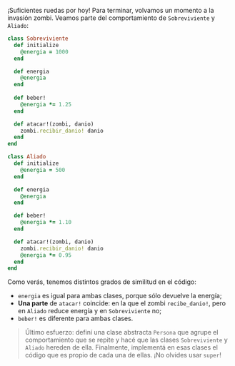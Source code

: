 ¡Suficientes ruedas por hoy! Para terminar, volvamos un momento a la invasión zombi. Veamos parte del comportamiento de `Sobreviviente` y `Aliado`:

```ruby
class Sobreviviente
  def initialize
    @energia = 1000
  end

  def energia
    @energia
  end
  
  def beber!
    @energia *= 1.25
  end

  def atacar!(zombi, danio)
    zombi.recibir_danio! danio
  end
end

class Aliado
  def initialize
    @energia = 500
  end

  def energia
    @energia
  end

  def beber!
    @energia *= 1.10
  end

  def atacar!(zombi, danio)
    zombi.recibir_danio! danio
    @energia *= 0.95
  end
end
```

Como verás, tenemos distintos grados de similitud en el código:

* `energia` es igual para ambas clases, porque sólo devuelve la energía;
* **Una parte** de `atacar!` coincide: en la que el zombi `recibe_danio!`, pero en `Aliado` reduce energía y en `Sobreviviente` no;
* `beber!` es diferente para ambas clases.

> Último esfuerzo: definí una clase abstracta `Persona` que agrupe el comportamiento que se repite y hacé que las clases `Sobreviviente` y `Aliado` hereden de ella. Finalmente, implementá en esas clases el código que es propio de cada una de ellas. ¡No olvides usar `super`!